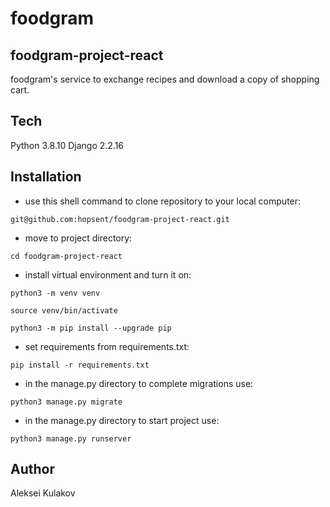 # foodgram
## foodgram-project-react
foodgram's service to exchange recipes and download a copy of shopping cart.
## Tech
Python 3.8.10
Django 2.2.16
## Installation
- use this shell command to clone repository to your local computer:
```
git@github.com:hopsent/foodgram-project-react.git
```
- move to project directory:
```
cd foodgram-project-react
```
- install virtual environment and turn it on:
```
python3 -m venv venv
```
```
source venv/bin/activate
```
```
python3 -m pip install --upgrade pip
```
- set requirements from requirements.txt:
```
pip install -r requirements.txt
```
- in the manage.py directory to complete migrations use:
```
python3 manage.py migrate
```
- in the manage.py directory to start project use:
```
python3 manage.py runserver
```
## Author
Aleksei Kulakov
